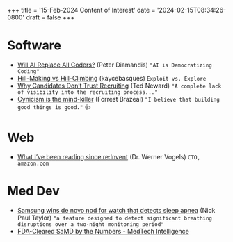 +++
title = '15-Feb-2024 Content of Interest'
date = '2024-02-15T08:34:26-0800'
draft = false
+++


# Software

-   [Will AI Replace All Coders?](https://peterhdiamandis.medium.com/will-ai-replace-all-coders-1979a8ac4279) (Peter Diamandis) `"AI is Democratizing Coding"`
-   [Hill-Making vs Hill-Climbing](https://kk.org/thetechnium/hill-making-vs-hill-climbing/) (kaycebasques)
    `Exploit vs. Explore`
-   [Why Candidates Don&rsquo;t Trust Recruiting](http://blogs.newardassociates.com/blog/2024/recruiting-process-thoughts.html)
    (Ted Neward) `"A complete lack of visibility into the recruiting process..."`
-   [Cynicism is the mind-killer](https://newsletter.goodtechthings.com/p/cynicism-is-the-mind-killer) (Forrest Brazeal)
    `"I believe that building good things is good."` 👍


# Web

-   [What I&rsquo;ve been reading since re:Invent](https://www.allthingsdistributed.com/2024/02/reading-list-since-reinvent.html?utm_campaign=inbound&utm_source=rss) (Dr. Werner Vogels)
    `CTO, amazon.com`


# Med Dev

-   [Samsung wins de novo nod for watch that detects sleep apnea](https://www.medtechdive.com/news/samsung-fda-watch-sleep-apnea/707335/) (Nick Paul Taylor)
    `"a feature designed to detect significant breathing disruptions over a two-night monitoring period"`
-   [FDA-Cleared SaMD by the Numbers - MedTech Intelligence](https://www.google.com/url?rct=j&sa=t&url=https://medtechintelligence.com/feature_article/fda-cleared-samd-by-the-numbers/&ct=ga&cd=CAIyGjdmYTYyZTUxM2FiM2QxMmY6Y29tOmVuOlVT&usg=AOvVaw2_HUW185PcfA1U62_A9mng)

